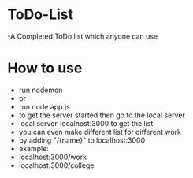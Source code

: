 # ToDo-List
-A Completed ToDo list which  anyone can use

# How to use
- run nodemon
- or
- run node app.js
- to get the server started then go to the local server
- local server-localhost:3000 to get the list
- you can even make different list for different work
- by adding "/{name}" to localhost:3000
- example:
- localhost:3000/work
- localhost:3000/college


